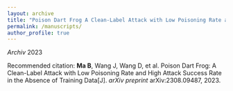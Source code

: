 ```yaml
---
layout: archive
title: "Poison Dart Frog A Clean-Label Attack with Low Poisoning Rate and High Attack Success Rate in the Absence of Training Data"
permalink: /manuscripts/
author_profile: true
---
```




*Archiv* 2023

Recommended citation: **Ma B**, Wang J, Wang D, et al. Poison Dart Frog: A Clean-Label Attack with Low Poisoning Rate and High Attack Success Rate in the Absence of Training Data[J]. *arXiv preprint* arXiv:2308.09487, 2023.
